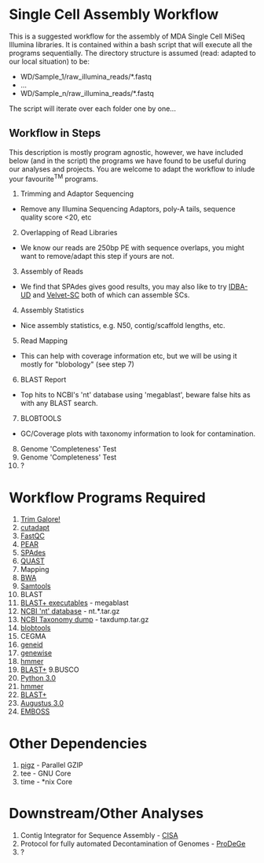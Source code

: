 # Single Cell Assembly Workflow

This is a suggested workflow for the assembly of MDA Single Cell MiSeq Illumina libraries. It is contained within a bash script that will execute all the programs sequentially.
The directory structure is assumed (read: adapted to our local situation) to be:

* WD/Sample_1/raw_illumina_reads/*.fastq
* ...
* WD/Sample_n/raw_illumina_reads/*.fastq

The script will iterate over each folder one by one...

## Workflow in Steps

This description is mostly program agnostic, however, we have included below (and in the script) the programs we have found to be useful during our analyses and projects. You are welcome to adapt the workflow to inlude your favourite<sup>TM</sup> programs. 

 1. Trimming and Adaptor Sequencing
  * Remove any Illumina Sequencing Adaptors, poly-A tails, sequence quality score <20, etc
 2. Overlapping of Read Libraries
  * We know our reads are 250bp PE with sequence overlaps, you might want to remove/adapt this step if yours are not.
 3. Assembly of Reads
  * We find that SPAdes gives good results, you may also like to try [IDBA-UD](http://i.cs.hku.hk/~alse/hkubrg/projects/idba_ud/index.html) and [Velvet-SC](http://bix.ucsd.edu/projects/singlecell/) both of which can assemble SCs.
 4. Assembly Statistics
  * Nice assembly statistics, e.g. N50, contig/scaffold lengths, etc.
 5. Read Mapping
  * This can help with coverage information etc, but we will be using it mostly for "blobology" (see step 7)
 6. BLAST Report
  * Top hits to NCBI's 'nt' database using 'megablast', beware false hits as with any BLAST search.
 7. BLOBTOOLS
  * GC/Coverage plots with taxonomy information to look for contamination.
 8. Genome 'Completeness' Test
 9. Genome 'Completeness' Test
10. ?

# Workflow Programs Required

 1. [Trim Galore!](http://www.bioinformatics.babraham.ac.uk/projects/trim_galore/)
  1. [cutadapt](https://cutadapt.readthedocs.org/en/stable/)
  2. [FastQC](http://www.bioinformatics.babraham.ac.uk/projects/fastqc/)
 2. [PEAR](http://sco.h-its.org/exelixis/web/software/pear/doc.html)
 3. [SPAdes](http://bioinf.spbau.ru/en/spades)
 4. [QUAST](http://bioinf.spbau.ru/quast)
 5. Mapping
  1. [BWA](https://github.com/lh3/bwa)
  2. [Samtools](http://www.htslib.org/)
 6. BLAST
  1. [BLAST+ executables](https://blast.ncbi.nlm.nih.gov/Blast.cgi?PAGE_TYPE=BlastDocs&DOC_TYPE=Download) - megablast
  2. [NCBI 'nt' database](ftp://ftp.ncbi.nlm.nih.gov/blast/db/) - nt.*.tar.gz
  3. [NCBI Taxonomy dump](ftp://ftp.ncbi.nlm.nih.gov/pub/taxonomy/) - taxdump.tar.gz
 7. [blobtools](https://github.com/DRL/blobtools)
 8. CEGMA
  1. [geneid](http://genome.imim.es/software/geneid/)
  2. [genewise](http://www.ebi.ac.uk/~birney/wise2/)
  3. [hmmer](http://hmmer.org/)
  4. [BLAST+](http://blast.ncbi.nlm.nih.gov/Blast.cgi?PAGE_TYPE=BlastDocs&DOC_TYPE=Download)
 9.BUSCO
  1. [Python 3.0](https://www.python.org/download/releases/3.0/)
  2. [hmmer](http://hmmer.org/)
  3. [BLAST+](http://blast.ncbi.nlm.nih.gov/Blast.cgi?PAGE_TYPE=BlastDocs&DOC_TYPE=Download)
  4. [Augustus 3.0](http://bioinf.uni-greifswald.de/augustus/)
  5. [EMBOSS](ftp://emboss.open-bio.org/pub/EMBOSS/)

# Other Dependencies
 1. [pigz](http://zlib.net/pigz/) - Parallel GZIP
 2. tee - GNU Core
 3. time - *nix Core

# Downstream/Other Analyses

 1. Contig Integrator for Sequence Assembly - [CISA](http://sb.nhri.org.tw/CISA/en/CISA)
 2. Protocol for fully automated Decontamination of Genomes - [ProDeGe](http://www.nature.com/ismej/journal/v10/n1/full/ismej2015100a.html)
 3. ?


